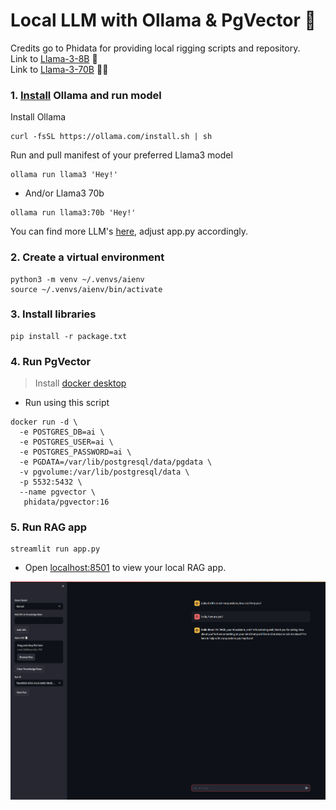# Local LLM with Ollama & PgVector 🤖
Credits go to Phidata for providing local rigging scripts and repository.<br/>
Link to [Llama-3-8B](https://huggingface.co/meta-llama/Meta-Llama-3-8B) 🦙<br/>
Link to [Llama-3-70B](https://huggingface.co/meta-llama/Meta-Llama-3-70B) 🦙🔥

### 1. [Install](https://github.com/ollama/ollama?tab=readme-ov-file#macos) Ollama and run model

Install Ollama

```shell
curl -fsSL https://ollama.com/install.sh | sh
```

Run and pull manifest of your preferred Llama3 model

```shell
ollama run llama3 'Hey!'
```

- And/or Llama3 70b

```shell
ollama run llama3:70b 'Hey!'
```

You can find more LLM's [here](https://ollama.com/library), adjust app.py accordingly.

### 2. Create a virtual environment

```shell
python3 -m venv ~/.venvs/aienv
source ~/.venvs/aienv/bin/activate
```

### 3. Install libraries

```shell
pip install -r package.txt
```

### 4. Run PgVector

> Install [docker desktop](https://docs.docker.com/desktop/install/mac-install/)

- Run using this script

```shell
docker run -d \
  -e POSTGRES_DB=ai \
  -e POSTGRES_USER=ai \
  -e POSTGRES_PASSWORD=ai \
  -e PGDATA=/var/lib/postgresql/data/pgdata \
  -v pgvolume:/var/lib/postgresql/data \
  -p 5532:5432 \
  --name pgvector \
   phidata/pgvector:16
```

### 5. Run RAG app

```shell
streamlit run app.py
```

- Open [localhost:8501](http://localhost:8501) to view your local RAG app.<br/>

![view.png](view.png)